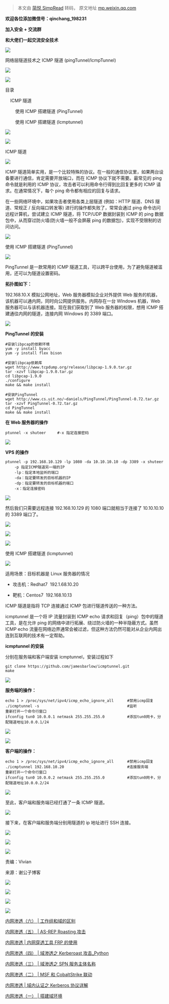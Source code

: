 > 本文由 [简悦 SimpRead](http://ksria.com/simpread/) 转码， 原文地址 [mp.weixin.qq.com](https://mp.weixin.qq.com/s?__biz=MzU2MTQwMzMxNA==&mid=2247489736&idx=2&sn=0cb551ee520860878c2c33108033c00c&chksm=fc781c15cb0f9503f672aa0bd18cb13fef4c60124ba5978ab947c34272b2d8a28c584a99219d&scene=21#wechat_redirect)

**欢迎各位添加微信号：qinchang_198231**

**加入安全 + 交流群**

**和大佬们一起交流安全技术**

![](https://mmbiz.qpic.cn/mmbiz_gif/rSyd2cclv2cHpwXmcK3yMuYDVA64RcjWStK7P85dEbzW3T8Vq05ZCIoViaUWibLxVZcEibYZnvYRe15arfFxEBiblA/640?wx_fmt=gif)

网络层隧道技术之 ICMP 隧道 (pingTunnel/IcmpTunnel)

![](https://mmbiz.qpic.cn/mmbiz_gif/rSyd2cclv2cHpwXmcK3yMuYDVA64RcjWStK7P85dEbzW3T8Vq05ZCIoViaUWibLxVZcEibYZnvYRe15arfFxEBiblA/640?wx_fmt=gif)

![](https://mmbiz.qpic.cn/mmbiz_png/7QRTvkK2qC5x6JawVlxYwrsf4OxhIz1HaqYkzRr4G8N4wkuSTEL7RPTPQ32BdslJufe96oiatuv6ZZduQGafZ0w/640?wx_fmt=png)

目录

    ICMP 隧道

        使用 ICMP 搭建隧道 (PingTunnel)

        使用 ICMP 搭建隧道 (Icmptunnel)

![](https://mmbiz.qpic.cn/mmbiz_png/7QRTvkK2qC5x6JawVlxYwrsf4OxhIz1HaqYkzRr4G8N4wkuSTEL7RPTPQ32BdslJufe96oiatuv6ZZduQGafZ0w/640?wx_fmt=png)

![](https://mmbiz.qpic.cn/mmbiz_png/7QRTvkK2qC7rcIPiaOpGhxC0LicZoAT7vX9vXicvL86eYMxClIadcXxMJ6YrZHMkVAeu0QFJgnFsJqHm0Ohn1ZVbg/640?wx_fmt=png)

ICMP 隧道

  

![](https://mmbiz.qpic.cn/mmbiz_png/7QRTvkK2qC7rcIPiaOpGhxC0LicZoAT7vXP4kmnG0ITetrvpfxbsHWClNnbEDw4YnibREnpzCP0k1XAKeLqCZDGTg/640?wx_fmt=png)

ICMP 隧道简单实用，是一个比较特殊的协议。在一般的通信协议里，如果两台设备要进行通信，肯定需要开放端口，而在 ICMP 协议下就不需要。最常见的 ping 命令就是利用的 ICMP 协议，攻击者可以利用命令行得到比回复更多的 ICMP 请求。在通常情况下，每个 ping 命令都有相应的回复与请求。

在一些网络环境中，如果攻击者使用各类上层隧道 (例如：HTTP 隧道、DNS 隧道、常规正 / 反向端口转发等) 进行的操作都失败了，常常会通过 ping 命令访问远程计算机，尝试建立 ICMP 隧道，将 TCP/UDP 数据封装到 ICMP 的 ping 数据包中，从而穿过防火墙(防火墙一般不会屏蔽 ping 的数据包)，实现不受限制的访问访问。

![](https://mmbiz.qpic.cn/mmbiz_png/7QRTvkK2qC7rcIPiaOpGhxC0LicZoAT7vX9vXicvL86eYMxClIadcXxMJ6YrZHMkVAeu0QFJgnFsJqHm0Ohn1ZVbg/640?wx_fmt=png)

使用 ICMP 搭建隧道 (PingTunnel)

  

![](https://mmbiz.qpic.cn/mmbiz_png/7QRTvkK2qC7rcIPiaOpGhxC0LicZoAT7vXP4kmnG0ITetrvpfxbsHWClNnbEDw4YnibREnpzCP0k1XAKeLqCZDGTg/640?wx_fmt=png)

PingTunnel 是一款常用的 ICMP 隧道工具，可以跨平台使用，为了避免隧道被滥用，还可以为隧道设置密码。

**拓扑图如下：**

192.168.10.X 模拟公网地址，Web 服务器模拟企业对外提供 Web 服务的机器，该机器可以通内网，同时向公网提供服务。内网存在一台 WIndows 机器，Web 服务器可以与该机器连接。现在我们获取到了 Web 服务器的权限，想用 ICMP 搭建通往内网的隧道，连接内网 Windows 的 3389 端口。

![](https://mmbiz.qpic.cn/mmbiz_png/rSyd2cclv2cHpwXmcK3yMuYDVA64RcjWib4IiaQRtXB7HRDybxns2Gicaibsuhdb6M3pYrrLoXKmyh2j1ibpkQwklXg/640?wx_fmt=png)

**PingTunnel 的安装**

```
#安装libpcap的依赖环境
yum -y install byacc
yum -y install flex bison
 
#安装libpcap依赖库
wget http://www.tcpdump.org/release/libpcap-1.9.0.tar.gz
tar -xzvf libpcap-1.9.0.tar.gz
cd libpcap-1.9.0
./configure
make && make install
 
#安装PingTunnel
wget http://www.cs.uit.no/~daniels/PingTunnel/PingTunnel-0.72.tar.gz
tar -xzvf PingTunnel-0.72.tar.gz
cd PingTunnel
make && make install
```

**在 Web 服务器的操作**

```
ptunnel -x shuteer     #-x 指定连接密码
```

**![](https://mmbiz.qpic.cn/mmbiz_png/rSyd2cclv2cHpwXmcK3yMuYDVA64RcjWOcQib76Rd5hicnDZL2xuxIb9qb0PCtYgic8aRkwrXUUc1JdnavmkOkjHw/640?wx_fmt=png)**

**VPS 的操作**

```
ptunnel -p 192.168.10.129 -lp 1080 -da 10.10.10.10 -dp 3389 -x shuteer
    -p 指定ICMP隧道另一端的IP
    -lp：指定本地监听的端口
    -da：指定要转发的目标机器的IP
    -dp：指定要转发的目标机器的端口
    -x：指定连接密码
```

**![](https://mmbiz.qpic.cn/mmbiz_png/rSyd2cclv2cHpwXmcK3yMuYDVA64RcjWJ065Wz9fPVvJibUwB1ejXaAQHFbggibuUUb8rzszQ7purNgc29Pe1mpA/640?wx_fmt=png)**

然后我们只需要远程连接 192.168.10.129 的 1080 端口就相当于连接了 10.10.10.10 的 3389 端口了。

![](https://mmbiz.qpic.cn/mmbiz_png/rSyd2cclv2cHpwXmcK3yMuYDVA64RcjWsVkYfSNQDBvdBCBsOv18kGCXK2818KlxobhEWXOy1l6cfRLibQ21aHw/640?wx_fmt=png)

![](https://mmbiz.qpic.cn/mmbiz_png/rSyd2cclv2cHpwXmcK3yMuYDVA64RcjW9bmXnYNNJN3C87XQZSFIRFBe5QYN7OLzy69U1ibPhTSD5T7PLNuiawOA/640?wx_fmt=png)

![](https://mmbiz.qpic.cn/mmbiz_png/7QRTvkK2qC7rcIPiaOpGhxC0LicZoAT7vX9vXicvL86eYMxClIadcXxMJ6YrZHMkVAeu0QFJgnFsJqHm0Ohn1ZVbg/640?wx_fmt=png)

使用 ICMP 搭建隧道 (Icmptunnel)

  

![](https://mmbiz.qpic.cn/mmbiz_png/7QRTvkK2qC7rcIPiaOpGhxC0LicZoAT7vXP4kmnG0ITetrvpfxbsHWClNnbEDw4YnibREnpzCP0k1XAKeLqCZDGTg/640?wx_fmt=png)

适用场景：目标机器是 Linux 服务器的情况

*   攻击机：Redhat7  192.1.68.10.20
    
*   靶机：Centos7  192.168.10.13
    

ICMP 隧道是指将 TCP 连接通过 ICMP 包进行隧道传送的一种方法。

icmptunnel 是一个将 IP 流量封装到 ICMP echo 请求和回复（ping）包中的隧道工具，是在允许 ping 的网络中进行拓展、绕过防火墙的一种半隐蔽方式。虽然 ICMP echo 流量在网络边界通常会被过滤，但这种方法仍然可能对从企业内网出连到互联网的技术有一定帮助。

**icmptunnel 的安装**

分别在服务端和客户端安装 icmptunnel，安装过程如下

```
git clone https://github.com/jamesbarlow/icmptunnel.git
make
```

![](https://mmbiz.qpic.cn/mmbiz_png/rSyd2cclv2cHpwXmcK3yMuYDVA64RcjWxaiaeT94WzBCicUib6FWnl0AMFzROqZ17MbXMibboalgq6ykA04kPAhurw/640?wx_fmt=png)

**服务端的操作：**

```
echo 1 > /proc/sys/net/ipv4/icmp_echo_ignore_all      #禁用icmp回复
./icmptunnel -s                                       #监听
重新打开一个命令行窗口
ifconfig tun0 10.0.0.1 netmask 255.255.255.0          #添加tun0网卡，分配隧道地址10.0.0.1/24
```

**![](https://mmbiz.qpic.cn/mmbiz_png/rSyd2cclv2cHpwXmcK3yMuYDVA64RcjWjUM0YWpfHC924Wkz6jGeeW0YicMf0QyK5WSxdPzuGUXbeUF3wgDwlKw/640?wx_fmt=png)**

**![](https://mmbiz.qpic.cn/mmbiz_png/rSyd2cclv2cHpwXmcK3yMuYDVA64RcjWP9HDzSHcrt2FPBuwejW96Wv9Wj4lCja5EkyIDzBiawMIKgmhZtWz2WQ/640?wx_fmt=png)**

**客户端的操作：**

```
echo 1 > /proc/sys/net/ipv4/icmp_echo_ignore_all      #禁用icmp回复
./icmptunnel 192.168.10.20                            #连接服务端
重新打开一个命令行窗口
ifconfig tun0 10.0.0.2 netmask 255.255.255.0          #添加tun0网卡，分配隧道地址10.0.0.2/24
```

**![](https://mmbiz.qpic.cn/mmbiz_png/rSyd2cclv2cHpwXmcK3yMuYDVA64RcjWOat5N8dRQHZRwoP0OrH3EMiaPAicNJcKYjga8t8ICxkCb0VbpmjGD4rw/640?wx_fmt=png)**

至此，客户端和服务端已经打通了一条 ICMP 隧道。

![](https://mmbiz.qpic.cn/mmbiz_png/rSyd2cclv2cHpwXmcK3yMuYDVA64RcjWnkgHgibh7HdZ3wlicdkib3x6FeUuRXlOLja2H2lv426Mz1mUSozwUgnQA/640?wx_fmt=png)

接下来，在客户端和服务端分别用隧道的 ip 地址进行 SSH 连接。

![](https://mmbiz.qpic.cn/mmbiz_png/rSyd2cclv2cHpwXmcK3yMuYDVA64RcjWVQhJiaPaPCfbiabaAwMqsnfbMFk2N1ySp9vFxsmLCgHfUY1D7Gyc5CRA/640?wx_fmt=png)

![](https://mmbiz.qpic.cn/mmbiz_png/rSyd2cclv2cHpwXmcK3yMuYDVA64RcjWnRnX5pgxzEqglAdSAyXpsibeeoSiccS139qicytktP7wRZTPJ0icOIeCLA/640?wx_fmt=png)

![](https://mmbiz.qpic.cn/mmbiz_png/rSyd2cclv2cHpwXmcK3yMuYDVA64RcjWhahicKJiaaScf1o1l9R4ST9k2Juhib1Mqe4FS94mSXQQnuJeYlUsrBmuA/640?wx_fmt=png)

责编：Vivian

来源：谢公子博客

![](https://mmbiz.qpic.cn/mmbiz_png/UZ1NGUYLEFh6DjmDpKicfAIGpl3KlQu836ZrYWP3g2wg6QgtZMqfPCJxskmzMPuI26YzibgcyUXvVEqLicyXORGdQ/640?wx_fmt=png)

![](https://mmbiz.qpic.cn/mmbiz_jpg/UZ1NGUYLEFh6DjmDpKicfAIGpl3KlQu83dmrribxWJ5Q0Culb5RicgtfQ8wYT6icvHptHmcEaQtpB1ib3Vyyscuxovg/640?wx_fmt=jpeg)

![](https://mmbiz.qpic.cn/mmbiz_png/UZ1NGUYLEFh6DjmDpKicfAIGpl3KlQu83ianSic5ut6IwHRl5soWKiba6Xtnt0kWMNb1Jke8afZFSt9vLpZA6rBRZQ/640?wx_fmt=png)

![](https://mmbiz.qpic.cn/mmbiz_png/UZ1NGUYLEFjGibCQezQKY4NzE1WGn6FBCbq3pQVl0oONnYXT354mlVw0edib6X6flYib9JRTic4DTibgib15WZC7sDUA/640?wx_fmt=png)

[内网渗透（六） | 工作组和域的区别](http://mp.weixin.qq.com/s?__biz=MzU2MTQwMzMxNA==&mid=2247489205&idx=1&sn=24f9a2e0e6b92a167f3082bb6e09c734&chksm=fc781268cb0f9b7e3c11d19a9fb41567124055eb0e8dd526cbbaf1e9393ff707f9fa9d10c32b&scene=21#wechat_redirect)  

[内网渗透（五） | AS-REP Roasting 攻击](http://mp.weixin.qq.com/s?__biz=MzU2MTQwMzMxNA==&mid=2247489128&idx=1&sn=dac676323e81307e18dd7f6c8998bde7&chksm=fc7812b5cb0f9ba3a63c447468b7e1bdf3250ed0a6217b07a22819c816a8da1fdf16c164fce2&scene=21#wechat_redirect)

[内网渗透 | 内网穿透工具 FRP 的使用](http://mp.weixin.qq.com/s?__biz=MzU2MTQwMzMxNA==&mid=2247489057&idx=3&sn=f81ef113f1f136c2289c8bca24c5deb1&chksm=fc7812fccb0f9beaa65e5e9cf40cf9797d207627ae30cb8c7d42d8c12a2cb0765700860dab84&scene=21#wechat_redirect)  

[内网渗透（四） | 域渗透之 Kerberoast 攻击_Python](http://mp.weixin.qq.com/s?__biz=MzU2MTQwMzMxNA==&mid=2247488972&idx=1&sn=87a6d987de72a03a2710f162170cd3a0&chksm=fc781111cb0f98070f74377f8348c529699a5eea8497fd40d254cf37a1f54f96632da6a96d83&scene=21#wechat_redirect)  

[内网渗透（三） | 域渗透之 SPN 服务主体名称](http://mp.weixin.qq.com/s?__biz=MzU2MTQwMzMxNA==&mid=2247488936&idx=1&sn=82c127c8ad6d3e36f1a977e5ba122228&chksm=fc781175cb0f986392b4c78112dcd01bf5c71e7d6bdc292f0d8a556cc27e6bd8ebc54278165d&scene=21#wechat_redirect)  

[内网渗透（二） | MSF 和 CobaltStrike 联动](http://mp.weixin.qq.com/s?__biz=MzU2MTQwMzMxNA==&mid=2247488905&idx=2&sn=6e15c9c5dd126a607e7a90100b6148d6&chksm=fc781154cb0f98421e25a36ddbb222f3378edcda5d23f329a69a253a9240f1de502a00ee983b&scene=21#wechat_redirect)  

[内网渗透 | 域内认证之 Kerberos 协议详解](http://mp.weixin.qq.com/s?__biz=MzU2MTQwMzMxNA==&mid=2247488900&idx=3&sn=dc2689efec7757f7b432e1fb38b599d4&chksm=fc781159cb0f984f1a44668d9e77d373e4b3bfa25e5fcb1512251e699d17d2b0da55348a2210&scene=21#wechat_redirect)  

[内网渗透（一） | 搭建域环境](http://mp.weixin.qq.com/s?__biz=MzU2MTQwMzMxNA==&mid=2247488866&idx=2&sn=89f9ca5dec033f01e07d85352eec7387&chksm=fc7811bfcb0f98a9c2e5a73444678020b173364c402f770076580556a053f7a63af51acf3adc&scene=21#wechat_redirect)